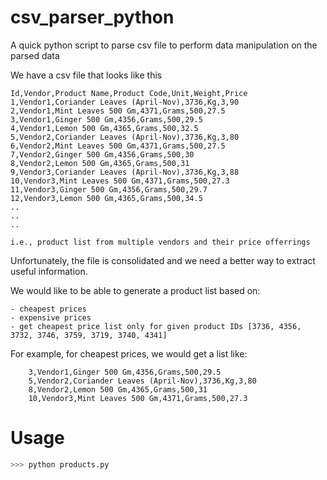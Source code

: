 # csv_parser_python
A quick python script to parse csv file to perform data manipulation on the parsed data

We have a csv file that looks like this

```csv
Id,Vendor,Product Name,Product Code,Unit,Weight,Price
1,Vendor1,Coriander Leaves (April-Nov),3736,Kg,3,90
2,Vendor1,Mint Leaves 500 Gm,4371,Grams,500,27.5
3,Vendor1,Ginger 500 Gm,4356,Grams,500,29.5
4,Vendor1,Lemon 500 Gm,4365,Grams,500,32.5
5,Vendor2,Coriander Leaves (April-Nov),3736,Kg,3,80
6,Vendor2,Mint Leaves 500 Gm,4371,Grams,500,27.5
7,Vendor2,Ginger 500 Gm,4356,Grams,500,30
8,Vendor2,Lemon 500 Gm,4365,Grams,500,31
9,Vendor3,Coriander Leaves (April-Nov),3736,Kg,3,88
10,Vendor3,Mint Leaves 500 Gm,4371,Grams,500,27.3
11,Vendor3,Ginger 500 Gm,4356,Grams,500,29.7
12,Vendor3,Lemon 500 Gm,4365,Grams,500,34.5
..
..
..

i.e., product list from multiple vendors and their price offerrings
```

Unfortunately, the file is consolidated and we need a better way to extract useful information.

We would like to be able to generate a product list based on:

    - cheapest prices
    - expensive prices
    - get cheapest price list only for given product IDs [3736, 4356, 3732, 3746, 3759, 3719, 3740, 4341]

For example, for cheapest prices, we would get a list like:
```code
    3,Vendor1,Ginger 500 Gm,4356,Grams,500,29.5
    5,Vendor2,Coriander Leaves (April-Nov),3736,Kg,3,80
    8,Vendor2,Lemon 500 Gm,4365,Grams,500,31
    10,Vendor3,Mint Leaves 500 Gm,4371,Grams,500,27.3
```

# Usage
```python
>>> python products.py
